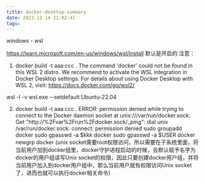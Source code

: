 ```yaml
---
title: docker-desktop-summary
date: 2023-12-14 21:02:41
tags:
---
```

windows - wsl

https://learn.microsoft.com/en-us/windows/wsl/install
默认是开启的
注意：
1. docker build -t aaa:ccc .
The command 'docker' could not be found in this WSL 2 distro.
We recommend to activate the WSL integration in Docker Desktop settings.
For details about using Docker Desktop with WSL 2, visit:
https://docs.docker.com/go/wsl2/

 wsl -l -v
 wsl.exe --setdefault Ubuntu-22.04


2. docker build -t aaa:ccc .
ERROR: permission denied while trying to connect to the Docker daemon socket at unix:///var/run/docker.sock: Get "http://%2Fvar%2Frun%2Fdocker.sock/_ping": dial unix /var/run/docker.sock: connect: permission denied
sudo groupadd docker
sudo gpasswd -a $kkk docker
sudo gpasswd -a $USER docker
newgrp docker
(unix socket需要root权限访问，所以需要在子系统里面，将当前用户加到docker组里，docker守护进程启动的时候，会默认赋予名字为docker的用户组读写Unix socket的权限，因此只要创建docker用户组，并将当前用户加入到docker用户组中，那么当前用户就有权限访问Unix socket了，进而也就可以执行docker相关命令)
 